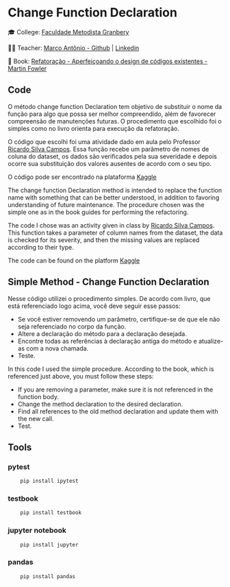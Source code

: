 # Change Function Declaration

🎓 College: [Faculdade Metodista Granbery](http://granbery.edu.br/)

👨‍🏫 Teacher: [Marco Antônio - Github](https://github.com/marcoaparaujo) | [Linkedin](https://www.linkedin.com/in/marco-ant%C3%B4nio-ara%C3%BAjo/)

📗 Book: [Refatoração - Aperfeiçoando o design de códigos existentes - Martin Fowler](https://www.amazon.com/-/pt/dp/B087N8LKYB/ref=sr_1_1?__mk_pt_BR=%C3%85M%C3%85%C5%BD%C3%95%C3%91&crid=M4T29CCKD30E&keywords=refatora%C3%A7%C3%A3o&qid=1651322207&sprefix=refatora%C3%A7%C3%A3o%2Caps%2C203&sr=8-1)

## Code

O método change function Declaration tem objetivo de substituir o nome da função para algo que possa ser melhor compreendido, além de favorecer compreensão de manutenções futuras. O procedimento que escolhido foi o simples como no livro orienta para execução da refatoração.

O código que escolhi foi uma atividade dado em aula pelo Professor [Ricardo Silva Campos](https://www.linkedin.com/in/ricardo-campos-505220237/). Essa função recebe um parâmetro de nomes de coluna do dataset, os dados são verificados pela sua severidade e depois ocorre sua substituição dos valores ausentes de acordo com o seu tipo.

O código pode ser encontrado na plataforma [Kaggle](https://www.kaggle.com/code/edmilsoneddi/data-mining-discipline-exercise)

The change function Declaration method is intended to replace the function name with something that can be better understood, in addition to favoring understanding of future maintenance. The procedure chosen was the simple one as in the book guides for performing the refactoring.

The code I chose was an activity given in class by [Ricardo Silva Campos](https://www.linkedin.com/in/ricardo-campos-505220237/). This function takes a parameter of column names from the dataset, the data is checked for its severity, and then the missing values are replaced according to their type.

The code can be found on the platform [Kaggle](https://www.kaggle.com/code/edmilsoneddi/data-mining-discipline-exercise)

## Simple Method - Change Function Declaration

Nesse código utilizei o procedimento simples. De acordo com livro, que está referenciado logo acima, você deve seguir esse passos:

- Se você estiver removendo um parâmetro, certifique-se de que ele não seja referenciado no corpo da função.
- Altere a declaração do método para a declaração desejada.
- Encontre todas as referências à declaração antiga do método e atualize-as  com a nova chamada.
- Teste.

In this code I used the simple procedure. According to the book, which is referenced just above, you must follow these steps:

- If you are removing a parameter, make sure it is not referenced in the function body.
- Change the method declaration to the desired declaration.
- Find all references to the old method declaration and update them with the new call.
- Test.



## Tools
### pytest
```sh
    pip install ipytest
```
### testbook
```sh
    pip install testbook
```
### jupyter notebook
```sh
    pip install jupyter
```
### pandas
```sh
    pip install pandas
```
